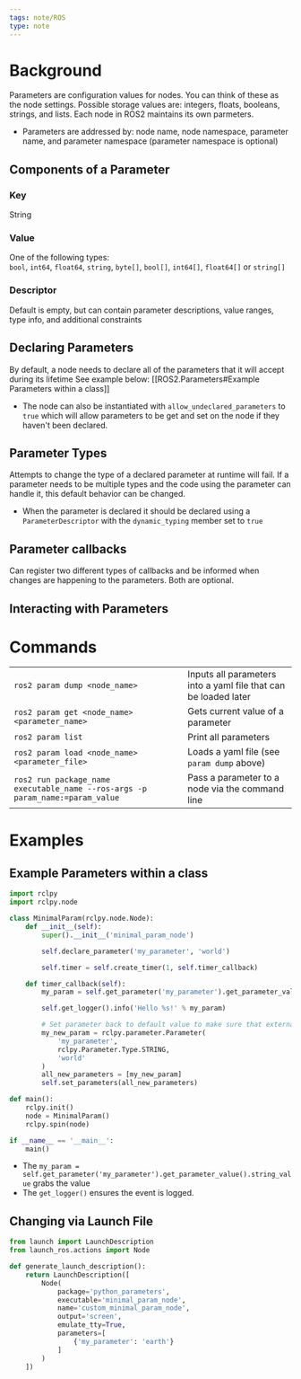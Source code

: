 ```yaml
---
tags: note/ROS
type: note
---
```

# Background
Parameters are configuration values for nodes. You can think of these as the node settings. Possible storage values are: integers, floats, booleans, strings, and lists. Each node in ROS2 maintains its own parmeters. 
- Parameters are addressed by: node name, node namespace, parameter name, and parameter namespace (parameter namespace is optional)

## Components of a Parameter
### Key
String
### Value
One of the following types: `bool`, `int64`, `float64`, `string`, `byte[]`, `bool[]`, `int64[]`, `float64[]` or `string[]`
### Descriptor
Default is empty, but can contain parameter descriptions, value ranges, type info, and additional constraints


## Declaring Parameters
By default, a node needs to declare all of the parameters that it will accept during its lifetime
See example below: [[ROS2.Parameters#Example Parameters within a class]]
- The node can also be instantiated with `allow_undeclared_parameters` to `true` which will allow parameters to be get and set on the node if they haven't been declared.

## Parameter Types
Attempts to change the type of a declared parameter at runtime will fail. 
If a parameter needs to be multiple types and the code using the parameter can handle it, this default behavior can be changed. 
- When the parameter is declared it should be declared using a `ParameterDescriptor` with the `dynamic_typing` member set to `true`


## Parameter callbacks
Can register two different types of callbacks and be informed when changes are happening to the parameters. Both are optional. 


## Interacting with Parameters


# Commands
|  |  |
| ---- | ---- |
| `ros2 param dump <node_name>` | Inputs all parameters into a yaml file that can be loaded later |
| `ros2 param get <node_name> <parameter_name>` | Gets current value of a parameter |
| `ros2 param list` | Print all parameters |
| `ros2 param load <node_name> <parameter_file>` | Loads a yaml file (see `param dump` above) |
| `ros2 run package_name executable_name --ros-args -p param_name:=param_value` | Pass a parameter to a node via the command line |


# Examples

## Example Parameters within a class
```python
import rclpy
import rclpy.node

class MinimalParam(rclpy.node.Node):
    def __init__(self):
        super().__init__('minimal_param_node')

        self.declare_parameter('my_parameter', 'world')

        self.timer = self.create_timer(1, self.timer_callback)

    def timer_callback(self):
        my_param = self.get_parameter('my_parameter').get_parameter_value().string_value

        self.get_logger().info('Hello %s!' % my_param)

		# Set parameter back to default value to make sure that external changes go back to default
        my_new_param = rclpy.parameter.Parameter(
            'my_parameter',
            rclpy.Parameter.Type.STRING,
            'world'
        )
        all_new_parameters = [my_new_param]
        self.set_parameters(all_new_parameters)

def main():
    rclpy.init()
    node = MinimalParam()
    rclpy.spin(node)

if __name__ == '__main__':
    main()
```
- The `my_param = self.get_parameter('my_parameter').get_parameter_value().string_value` grabs the value
- The `get_logger()` ensures the event is logged. 

## Changing via Launch File
```python
from launch import LaunchDescription
from launch_ros.actions import Node

def generate_launch_description():
    return LaunchDescription([
        Node(
            package='python_parameters',
            executable='minimal_param_node',
            name='custom_minimal_param_node',
            output='screen',
            emulate_tty=True,
            parameters=[
                {'my_parameter': 'earth'}
            ]
        )
    ])
```



